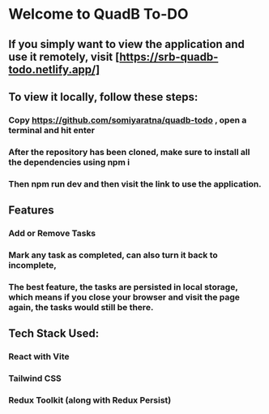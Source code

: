 # Welcome to QuadB To-DO

## If you simply want to view the application and use it remotely, visit [https://srb-quadb-todo.netlify.app/]

## To view it locally, follow these steps:

### Copy https://github.com/somiyaratna/quadb-todo , open a terminal and hit enter

### After the repository has been cloned, make sure to install all the dependencies using npm i

### Then npm run dev and then visit the link to use the application.

## Features

### Add or Remove Tasks

### Mark any task as completed, can also turn it back to incomplete,

### The best feature, the tasks are persisted in local storage, which means if you close your browser and visit the page again, the tasks would still be there.

## Tech Stack Used:

### React with Vite

### Tailwind CSS

### Redux Toolkit (along with Redux Persist)
